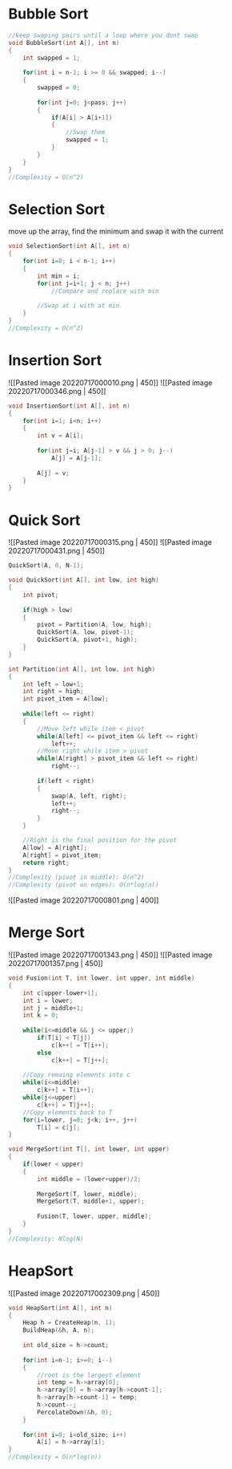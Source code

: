# Bubble Sort
```c
//keep swaping pairs until a loop where you dont swap
void BubbleSort(int A[], int n)
{
	int swapped = 1;
	
	for(int i = n-1; i >= 0 && swapped; i--)
	{
		swapped = 0;
		
		for(int j=0; j<pass; j++)
		{
			if(A[i] > A[i+1])
			{
				//Swap them
				swapped = 1;
			}
		}
	}
}
//Complexity = O(n^2)
```

# Selection Sort
move up the array, find the minimum and swap it with the current
```c
void SelectionSort(int A[], int n)
{
	for(int i=0; i < n-1; i++)
	{
		int min = i;
		for(int j=i+1; j < n; j++)
			//Compare and replace with min
		
		//Swap at i with at min
	}
}
//Complexity = O(n^2)
```

# Insertion Sort
![[Pasted image 20220717000010.png | 450]]
![[Pasted image 20220717000346.png | 450]]
```c
void InsertionSort(int A[], int n)
{
	for(int i=1; i<n; i++)
	{
		int v = A[i];
		
		for(int j=i; A[j-1] > v && j > 0; j--)
			A[j] = A[j-1];
			
		A[j] = v;
	}
}
```

# Quick Sort
![[Pasted image 20220717000315.png | 450]]
![[Pasted image 20220717000431.png | 450]]
```c
QuickSort(A, 0, N-1);

void QuickSort(int A[], int low, int high)
{
	int pivot;
	
	if(high > low)
	{
		pivot = Partition(A, low, high);
		QuickSort(A, low, pivot-1);
		QuickSort(A, pivot+1, high);
	}
}

int Partition(int A[], int low, int high)
{
	int left = low+1;
	int right = high;
	int pivot_item = A[low];
	
	while(left <= right)
	{
		//Move left while item < pivot
		while(A[left] <= pivot_item && left <= right)
			left++;
		//Move right while item > pivot
		while(A[right] > pivot_item && left <= right)
			right--;
		
		if(left < right)
		{
			swap(A, left, right);
			left++;
			right--;
		}
	}

	//Right is the final position for the pivot
	A[low] = A[right];
	A[right] = pivot_item;
	return right;
}
//Complexity (pivot in middle): O(n^2)
//Complexity (pivot on edges): O(n*log(n))
```
![[Pasted image 20220717000801.png | 400]]

# Merge Sort
![[Pasted image 20220717001343.png | 450]]
![[Pasted image 20220717001357.png | 450]]
```c
void Fusion(int T, int lower, int upper, int middle)
{
	int c[upper-lower+1];
	int i = lower;
	int j = middle+1;
	int k = 0;
	
	while(i<=middle && j <= upper;)
		if(T[i] < T[j])
			c[k++] = T[i++];
		else
			c[k++] = T[j++];
	
	//Copy remaing elements into c
	while(i<=middle)
		c[k++] = T[i++];
	while(j<=upper)
		c[k++] = T[j++];
	//Copy elements back to T
	for(i=lower, j=0; j<k; i++, j++)
		T[i] = c[j];
}

void MergeSort(int T[], int lower, int upper)
{
	if(lower < upper)
	{
		int middle = (lower+upper)/2;
		
		MergeSort(T, lower, middle);
		MergeSort(T, middle+1, upper);
		
		Fusion(T, lower, upper, middle);	
	}
}
//Complexity: Nlog(N)
```

# HeapSort
![[Pasted image 20220717002309.png | 450]]
```c
void HeapSort(int A[], int n)
{
	Heap h = CreateHeap(n, 1);
	BuildHeap(&h, A, n);
	
	int old_size = h->count;
	
	for(int i=n-1; i>=0; i--)
	{
		//root is the largest element
		int temp = h->array[0];
		h->array[0] = h->array[h->count-1];
		h->array[h->count-1] = temp;
		h->count--;
		PercolateDown(&h, 0);
	}
	
	for(int i=0; i<old_size; i++)
		A[i] = h->array[i];
}
//Complexity = O(n*log(n))
```